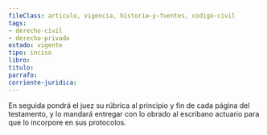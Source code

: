 ```yaml
---
fileClass: articulo, vigencia, historia-y-fuentes, codigo-civil
tags:
- derecho-civil
- derecho-privado
estado: vigente
tipo: inciso
libro:
titulo:
parrafo:
corriente-juridica:
---
```

En seguida pondrá el juez su rúbrica al principio y fin de cada página del testamento, y lo mandará entregar con lo obrado al escribano actuario para que lo incorpore en sus protocolos.